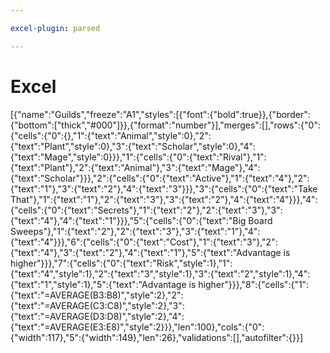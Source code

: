 ```yaml
---

excel-plugin: parsed

---
```



# Excel
[{"name":"Guilds","freeze":"A1","styles":[{"font":{"bold":true}},{"border":{"bottom":["thick","#000"]}},{"format":"number"}],"merges":[],"rows":{"0":{"cells":{"0":{},"1":{"text":"Animal","style":0},"2":{"text":"Plant","style":0},"3":{"text":"Scholar","style":0},"4":{"text":"Mage","style":0}}},"1":{"cells":{"0":{"text":"Rival"},"1":{"text":"Plant"},"2":{"text":"Animal"},"3":{"text":"Mage"},"4":{"text":"Scholar"}}},"2":{"cells":{"0":{"text":"Active"},"1":{"text":"4"},"2":{"text":"1"},"3":{"text":"2"},"4":{"text":"3"}}},"3":{"cells":{"0":{"text":"Take That"},"1":{"text":"1"},"2":{"text":"3"},"3":{"text":"2"},"4":{"text":"4"}}},"4":{"cells":{"0":{"text":"Secrets"},"1":{"text":"2"},"2":{"text":"3"},"3":{"text":"4"},"4":{"text":"1"}}},"5":{"cells":{"0":{"text":"Big Board Sweeps"},"1":{"text":"2"},"2":{"text":"3"},"3":{"text":"1"},"4":{"text":"4"}}},"6":{"cells":{"0":{"text":"Cost"},"1":{"text":"3"},"2":{"text":"4"},"3":{"text":"2"},"4":{"text":"1"},"5":{"text":"Advantage is higher"}}},"7":{"cells":{"0":{"text":"Risk","style":1},"1":{"text":"4","style":1},"2":{"text":"3","style":1},"3":{"text":"2","style":1},"4":{"text":"1","style":1},"5":{"text":"Advantage is higher"}}},"8":{"cells":{"1":{"text":"=AVERAGE(B3:B8)","style":2},"2":{"text":"=AVERAGE(C3:C8)","style":2},"3":{"text":"=AVERAGE(D3:D8)","style":2},"4":{"text":"=AVERAGE(E3:E8)","style":2}}},"len":100},"cols":{"0":{"width":117},"5":{"width":149},"len":26},"validations":[],"autofilter":{}}]